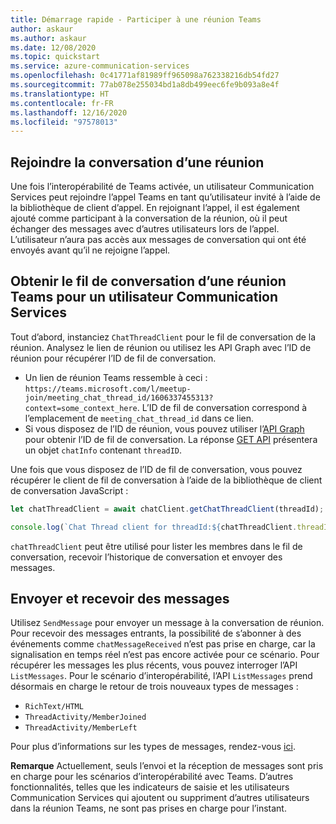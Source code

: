 ```yaml
---
title: Démarrage rapide - Participer à une réunion Teams
author: askaur
ms.author: askaur
ms.date: 12/08/2020
ms.topic: quickstart
ms.service: azure-communication-services
ms.openlocfilehash: 0c41771af81989ff965098a762338216db54fd27
ms.sourcegitcommit: 77ab078e255034bd1a8db499eec6fe9b093a8e4f
ms.translationtype: HT
ms.contentlocale: fr-FR
ms.lasthandoff: 12/16/2020
ms.locfileid: "97578013"
---
```

## <a name="join-the-meeting-chat"></a>Rejoindre la conversation d’une réunion 

Une fois l’interopérabilité de Teams activée, un utilisateur Communication Services peut rejoindre l’appel Teams en tant qu’utilisateur invité à l’aide de la bibliothèque de client d’appel. En rejoignant l’appel, il est également ajouté comme participant à la conversation de la réunion, où il peut échanger des messages avec d’autres utilisateurs lors de l’appel. L’utilisateur n’aura pas accès aux messages de conversation qui ont été envoyés avant qu’il ne rejoigne l’appel. 

## <a name="get-a-teams-meeting-chat-thread-for-a-communication-services-user"></a>Obtenir le fil de conversation d’une réunion Teams pour un utilisateur Communication Services

Tout d’abord, instanciez `ChatThreadClient` pour le fil de conversation de la réunion. Analysez le lien de réunion ou utilisez les API Graph avec l’ID de réunion pour récupérer l’ID de fil de conversation. 

- Un lien de réunion Teams ressemble à ceci : `https://teams.microsoft.com/l/meetup-join/meeting_chat_thread_id/1606337455313?context=some_context_here`. L’ID de fil de conversation correspond à l’emplacement de `meeting_chat_thread_id` dans ce lien. 
- Si vous disposez de l’ID de réunion, vous pouvez utiliser l’[API Graph](https://docs.microsoft.com/graph/api/onlinemeeting-createorget?tabs=http&view=graph-rest-beta) pour obtenir l’ID de fil de conversation. La réponse [GET API](https://docs.microsoft.com/graph/api/onlinemeeting-get?view=graph-rest-beta&tabs=http%22%20%5C) présentera un objet `chatInfo` contenant `threadID`. 

Une fois que vous disposez de l’ID de fil de conversation, vous pouvez récupérer le client de fil de conversation à l’aide de la bibliothèque de client de conversation JavaScript : 

```javascript
let chatThreadClient = await chatClient.getChatThreadClient(threadId); 

console.log(`Chat Thread client for threadId:${chatThreadClient.threadId}`); 
```
  
`chatThreadClient` peut être utilisé pour lister les membres dans le fil de conversation, recevoir l’historique de conversation et envoyer des messages.  

## <a name="send-and-receive-messages"></a>Envoyer et recevoir des messages  

Utilisez `SendMessage` pour envoyer un message à la conversation de réunion. Pour recevoir des messages entrants, la possibilité de s’abonner à des événements comme `chatMessageReceived` n’est pas prise en charge, car la signalisation en temps réel n’est pas encore activée pour ce scénario. Pour récupérer les messages les plus récents, vous pouvez interroger l’API `ListMessages`. Pour le scénario d’interopérabilité, l’API `ListMessages` prend désormais en charge le retour de trois nouveaux types de messages :
- `RichText/HTML`
- `ThreadActivity/MemberJoined`
- `ThreadActivity/MemberLeft` </br>

Pour plus d’informations sur les types de messages, rendez-vous [ici](../../../concepts/chat/concepts.md). 

**Remarque** Actuellement, seuls l’envoi et la réception de messages sont pris en charge pour les scénarios d’interopérabilité avec Teams. D’autres fonctionnalités, telles que les indicateurs de saisie et les utilisateurs Communication Services qui ajoutent ou suppriment d’autres utilisateurs dans la réunion Teams, ne sont pas prises en charge pour l’instant.  

 
